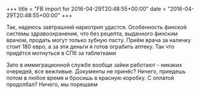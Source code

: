 +++
title = "FB import for 2016-04-29T20:48:55+00:00"
date = "2016-04-29T20:48:55+00:00"
+++

Так, надеюсь завтрашний наркотрип удастся. Особенность финской системы здравоохранения, что без рецепта, выданного финским врачом, продать могут только зубную пасту. Приём врача за наличку стоит 180 евро, а за эти деньги я готов ограбить аптеку. Так что придётся мотнуться в СПб за таблетками

Зато в иммиграционной службе вообще зайки работают - никаких очередей, все вежливые. Документы не принёс? Ничего, приедешь потом в любое время и бросишь в красную коробку. С оплатой продолбал? Ничего, мы порешаем



